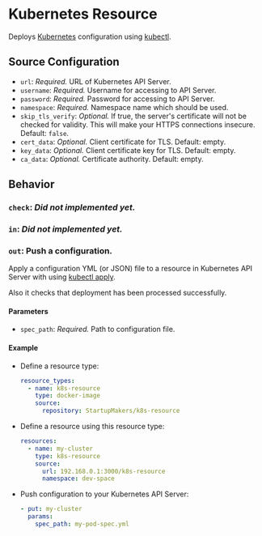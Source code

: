 # Kubernetes Resource

Deploys [Kubernetes](http://kubernetes.io/) configuration using [kubectl](http://kubernetes.io/docs/user-guide/kubectl-overview/).

## Source Configuration

* `url`: *Required.* URL of Kubernetes API Server.
* `username`: *Required.* Username for accessing to API Server.
* `password`: *Required.* Password for accessing to API Server.
* `namespace`: *Required.* Namespace name which should be used.
* `skip_tls_verify`: *Optional.* If true, the server's certificate will not be checked for validity. This will make your HTTPS connections insecure. Default: `false`.
* `cert_data`: *Optional.* Client certificate for TLS. Default: empty.
* `key_data`: *Optional.* Client certificate key for TLS. Default: empty.
* `ca_data`: *Optional.* Certificate authority. Default: empty.

## Behavior

### `check`: *Did not implemented yet.*

### `in`: *Did not implemented yet.*

### `out`: Push a configuration.

Apply a configuration YML (or JSON) file to a resource in Kubernetes API Server with using [kubectl apply](http://kubernetes.io/docs/user-guide/kubectl/kubectl_apply/).

Also it checks that deployment has been processed successfully.

#### Parameters

* `spec_path`: *Required.* Path to configuration file.

#### Example

+ Define a resource type:

  ```yaml
  resource_types:
    - name: k8s-resource
      type: docker-image
      source:
        repository: StartupMakers/k8s-resource
  ```

+ Define a resource using this resource type:

  ```yaml
  resources:
    - name: my-cluster
      type: k8s-resource
      source:
        url: 192.168.0.1:3000/k8s-resource
        namespace: dev-space
  ```

+ Push configuration to your Kubernetes API Server:

  ```yaml
  - put: my-cluster
    params:
      spec_path: my-pod-spec.yml
  ```
